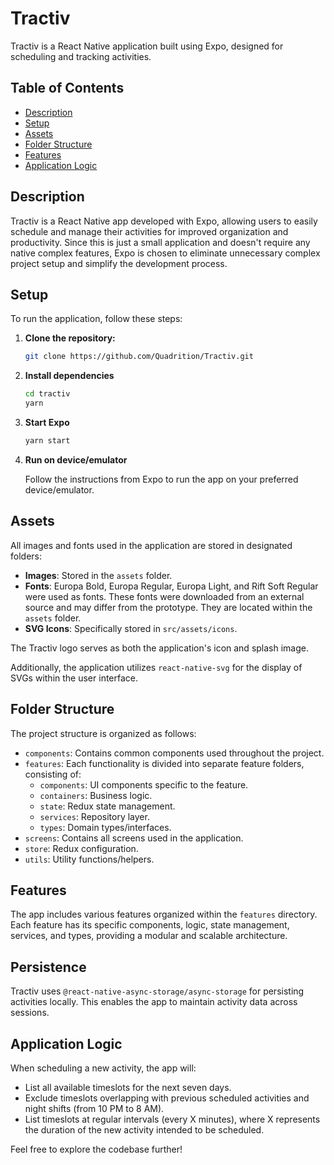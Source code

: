 # Tractiv

Tractiv is a React Native application built using Expo, designed for scheduling and tracking activities.

## Table of Contents

- [Description](#description)
- [Setup](#setup)
- [Assets](#assets)
- [Folder Structure](#folder-structure)
- [Features](#features)
- [Application Logic](#application-logic)

## Description

Tractiv is a React Native app developed with Expo, allowing users to easily schedule and manage their activities for improved organization and productivity. Since this is just a small application and doesn't require any native complex features, Expo is chosen to eliminate unnecessary complex project setup and simplify the development process.

## Setup

To run the application, follow these steps:

1. **Clone the repository:**

   ```bash
   git clone https://github.com/Quadrition/Tractiv.git

2. **Install dependencies**

   ```bash
   cd tractiv
   yarn

3. **Start Expo**

   ```bash
   yarn start

4. **Run on device/emulator**

   Follow the instructions from Expo to run the app on your preferred device/emulator.

## Assets

All images and fonts used in the application are stored in designated folders:

- **Images**: Stored in the `assets` folder.
- **Fonts**: Europa Bold, Europa Regular, Europa Light, and Rift Soft Regular were used as fonts. These fonts were downloaded from an external source and may differ from the prototype. They are located within the `assets` folder.
- **SVG Icons**: Specifically stored in `src/assets/icons`.

The Tractiv logo serves as both the application's icon and splash image.

Additionally, the application utilizes `react-native-svg` for the display of SVGs within the user interface.

## Folder Structure

The project structure is organized as follows:

- `components`: Contains common components used throughout the project.
- `features`: Each functionality is divided into separate feature folders, consisting of:
  - `components`: UI components specific to the feature.
  - `containers`: Business logic.
  - `state`: Redux state management.
  - `services`: Repository layer.
  - `types`: Domain types/interfaces.
- `screens`: Contains all screens used in the application.
- `store`: Redux configuration.
- `utils`: Utility functions/helpers.

## Features

The app includes various features organized within the `features` directory. Each feature has its specific components, logic, state management, services, and types, providing a modular and scalable architecture.

## Persistence

Tractiv uses `@react-native-async-storage/async-storage` for persisting activities locally. This enables the app to maintain activity data across sessions.

## Application Logic

When scheduling a new activity, the app will:

- List all available timeslots for the next seven days.
- Exclude timeslots overlapping with previous scheduled activities and night shifts (from 10 PM to 8 AM).
- List timeslots at regular intervals (every X minutes), where X represents the duration of the new activity intended to be scheduled.

Feel free to explore the codebase further!

